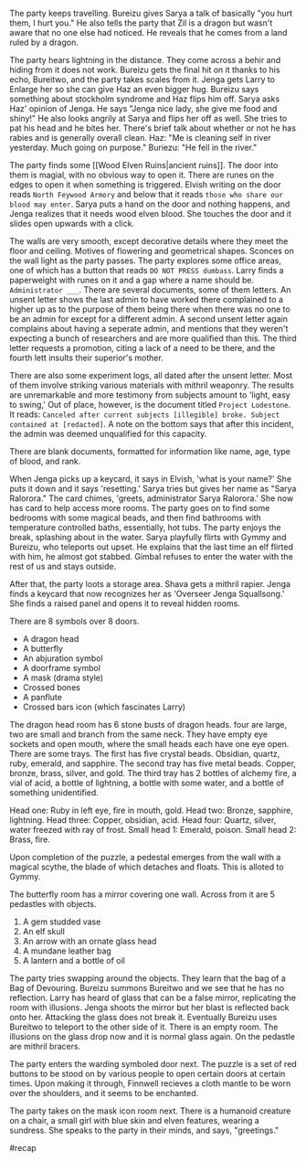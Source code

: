 The party keeps travelling. 
Bureizu gives Sarya a talk of basically "you hurt them, I hurt you." He also tells the party that Zil is a dragon but wasn't aware that no one else had noticed. He reveals that he comes from a land ruled by a dragon.

The party hears lightning in the distance. They come across a behir and hiding from it does not work. Bureizu gets the final hit on it thanks to his echo, Bureitwo, and the party takes scales from it. 
Jenga gets Larry to Enlarge her so she can give Haz an even bigger hug. Bureizu says something about stockholm syndrome and Haz flips him off. Sarya asks Haz' opinion of Jenga. He says "Jenga nice lady, she give me food and shiny!" He also looks angrily at Sarya and flips her off as well. She tries to pat his head and he bites her. There's brief talk about whether or not he has rabies and is generally overall clean.
Haz: "Me is cleaning self in river yesterday. Much going on purpose."
Buriezu: "He fell in the river."

The party finds some [[Wood Elven Ruins|ancient ruins]]. The door into them is magial, with no obvious way to open it. There are runes on the edges to open it when something is triggered. Elvish writing on the door reads `North Feywood Armory` and below that it reads `those who share our blood may enter`.
Sarya puts a hand on the door and nothing happens, and Jenga realizes that it needs wood elven blood. She touches the door and it slides open upwards with a click. 

The walls are very smooth, except decorative details where they meet the floor and ceiling. Motives of flowering and geometrical shapes. Sconces on the wall light as the party passes. The party explores some office areas, one of which has a button that reads `DO NOT PRESS dumbass`. Larry finds a paperweight with runes on it and a gap where a name should be. `Administrator ___`.
There are several documents, some of them letters. An unsent letter shows the last admin to have worked there complained to a higher up as to the purpose of them being there when there was no one to be an admin for except for a different admin. A second unsent letter again complains about having a seperate admin, and mentions that they weren't expecting a bunch of researchers and are more qualified than this. The third letter requests a promotion, citing a lack of a need to be there, and the fourth lett insults their superior's mother.

There are also some experiment logs, all dated after the unsent letter. Most of them involve striking various materials with mithril weaponry. The results are unremarkable and more testimony from subjects amount to 'light, easy to swing,' Out of place, however, is the document titled `Project Lodestone`.
It reads:
`Canceled after current subjects [illegible] broke. Subject contained at [redacted]`.
A note on the bottom says that after this incident, the admin was deemed unqualified for this capacity.

There are blank documents, formatted for information like name, age, type of blood, and rank.

When Jenga picks up a keycard, it says in Elvish, 'what is your name?' She puts it down and it says 'resetting.' Sarya tries but gives her name as "Sarya Ralorora."
The card chimes, 'greets, administrator Sarya Ralorora.'
She now has card to help access more rooms. The party goes on to find some bedrooms with some magical beads, and then find bathrooms with temperature controlled baths, essentially, hot tubs. The party enjoys the break, splashing about in the water. Sarya playfully flirts with Gymmy and Bureizu, who teleports out upset. He explains that the last time an elf flirted with him, he almost got stabbed.
Gimbal refuses to enter the water with the rest of us and stays outside. 

After that, the party loots a storage area. Shava gets a mithril rapier. Jenga finds a keycard that now recognizes her as 'Overseer Jenga Squallsong.' She finds a raised panel and opens it to reveal hidden rooms.

There are 8 symbols over 8 doors.
- A dragon head
- A butterfly
- An abjuration symbol
- A doorframe symbol
- A mask (drama style)
- Crossed bones
- A panflute
- Crossed bars icon (which fascinates Larry)

The dragon head room has 6 stone busts of dragon heads. four are large, two are small and branch from the same neck. They have empty eye sockets and open mouth, where the small heads each have one eye open. There are some trays. The first has five crystal beads. Obsidian, quartz, ruby, emerald, and sapphire. The second tray has five metal beads. Copper, bronze, brass, silver, and gold. The third tray has 2 bottles of alchemy fire, a vial of acid, a bottle of lightning, a bottle with some water, and a bottle of something unidentified. 

Head one: Ruby in left eye, fire in mouth, gold.
Head two: Bronze, sapphire, lightning.
Head three: Copper, obsidian, acid.
Head four: Quartz, silver, water freezed with ray of frost.
Small head 1: Emerald, poison.
Small head 2: Brass, fire.

Upon completion of the puzzle, a pedestal emerges from the wall with a magical scythe, the blade of which detaches and floats. This is alloted to Gymmy.

The butterfly room has a mirror covering one wall. Across from it are 5 pedastles with objects. 
1. A gem studded vase
2. An elf skull
3. An arrow with an ornate glass head
4. A mundane leather bag
5. A lantern and a bottle of oil

The party tries swapping around the objects. They learn that the bag of a Bag of Devouring. 
Bureizu summons Bureitwo and we see that he has no reflection. Larry has heard of glass that can be a false mirror, replicating the room with illusions. Jenga shoots the mirror but her blast is reflected back onto her. Attacking the glass does not break it. Eventually Bureizu uses Bureitwo to teleport to the other side of it. There is an empty room. The illusions on the glass drop now and it is normal glass again. On the pedastle are mithril bracers.

The party enters the warding symboled door next. The puzzle is a set of red buttons to be stood on by various people to open certain doors at certain times. Upon making it through, Finnwell recieves a cloth mantle to be worn over the shoulders, and it seems to be enchanted. 

The party takes on the mask icon room next. There is a humanoid creature on a chair, a small girl with blue skin and elven features, wearing a sundress. She speaks to the party in their minds, and says, "greetings."

#recap